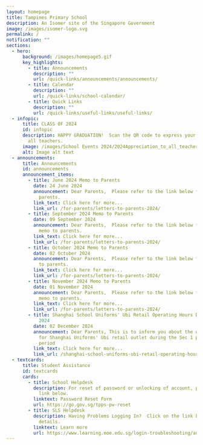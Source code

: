 ```yaml
---
layout: homepage
title: Tampines Primary School
description: An Isomer site of the Singapore Government
image: /images/isomer-logo.svg
permalink: /
notification: ""
sections:
  - hero:
      background: /images/homepage5.gif
      key_highlights:
        - title: Announcements
          description: ""
          url: /quick-links/announcements/announcements/
        - title: Calendar
          description: ""
          url: /quick-links/school-calendar/
        - title: Quick Links
          description: ""
          url: /quick-links/useful-links/useful-links/
  - infopic:
      title: CLASS OF 2024
      id: infopic
      description: HAPPY GRADUATION!  Scan the QR code to express your gratitude to
        all teachers.
      image: /images/School Events 2024/2024Appreciation_to_all_teachers.jpg
      alt: Image alt text
  - announcements:
      title: Announcements
      id: announcements
      announcement_items:
        - title: June 2024 Memo to Parents
          date: 24 June 2024
          announcement: Dear Parents,  Please refer to the link below for the June memo to
            parents.
          link_text: Click here for more...
          link_url: /for-parents/letters-to-parents-2024/
        - title: September 2024 Memo to Parents
          date: 09 September 2024
          announcement: Dear Parents,  Please refer to the link below for the September
            memo to parents.
          link_text: Click here for more...
          link_url: /for-parents/letters-to-parents-2024/
        - title: October 2024 Memo to Parents
          date: 02 October 2024
          announcement: Dear Parents,  Please refer to the link below for the October memo
            to parents.
          link_text: Click here for more...
          link_url: /for-parents/letters-to-parents-2024/
        - title: November 2024 Memo to Parents
          date: 01 November 2024
          announcement: Dear Parents,  Please refer to the link below for the November
            memo to parents.
          link_text: Click here for more...
          link_url: /for-parents/letters-to-parents-2024/
        - title: Shanghai School Uniforms' Ubi Retail Operating Hours During Sec 1 Posting
            2024
          date: 02 December 2024
          announcement: Dear Parents, This is to inform you about the operating schedule
            for Shanghai Uniforms' Ubi retail outlet during the Sec 1 posting
            period
          link_text: Click here for more...
          link_url: /shanghai-school-uniforms-ubi-retail-operating-hours-during-sec-1-posting-2024/
  - textcards:
      title: Student Assistance
      id: textcards
      cards:
        - title: School Helpdesk
          description: For reset of password or unlocking of account, please click on the
            link below.
          linktext: Password Reset Form
          url: https://go.gov.sg/tpps-pw-reset
        - title: SLS Helpdesk
          description: Having Problems Logging In?  Click on the link below for further
            details.
          linktext: Learn more
          url: https://www.learning.moe.edu.sg/login-troubleshooting/authentication/index/
---
```

